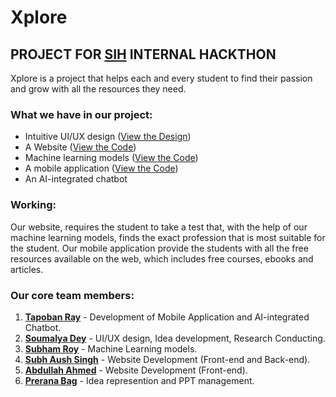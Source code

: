 # Xplore

## PROJECT FOR [SIH](https://www.sih.gov.in/) INTERNAL HACKTHON

Xplore is a project that helps each and every student to find their passion and grow with all the resources they need.

### What we have in our project:

- Intuitive UI/UX design ([View the Design](UI-UX))
- A Website ([View the Code](web))
- Machine learning models ([View the Code](ml_model))
- A mobile application ([View the Code](mobile-app\front-end\hackathon_mobile_app\lib))
- An AI-integrated chatbot

### Working:

Our website, requires the student to take a test that, with the help of our machine learning models, finds the exact profession that is most suitable for the student. Our mobile application provide the students with all the free resources available on the web, which includes free courses, ebooks and articles.

### Our core team members:

1. [**Tapoban Ray**](https://www.linkedin.com/in/tapobanray/) - Development of Mobile Application and AI-integrated Chatbot.
2. [**Soumalya Dey**](https://www.linkedin.com/in/soumalya-dey-82949b270/) - UI/UX design, Idea development, Research Conducting.
3. [**Subham Roy**](https://www.linkedin.com/in/subham-roy-b82b00277/) - Machine Learning models.
4. [**Subh Aush Singh**](https://www.linkedin.com/in/subh-aush-singh-2198512ab/) - Website Development (Front-end and Back-end).
5. [**Abdullah Ahmed**](https://www.linkedin.com/in/abdullah-ahmed-8b1351320?utm_source=share&utm_campaign=share_via&utm_content=profile&utm_medium=android_app) - Website Development (Front-end).
6. [**Prerana Bag**](https://www.linkedin.com/in/prerana-bag-511352320/) - Idea represention and PPT management.
